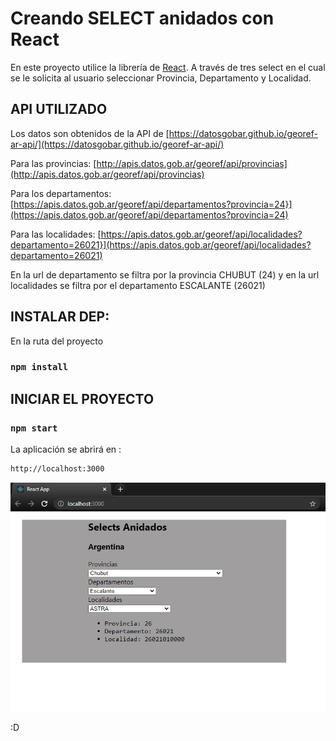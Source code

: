 # Creando SELECT anidados con React

En este proyecto utilice la librería de [React](https://github.com/facebook/create-react-app). A través de tres select en el cual se le solicita al usuario seleccionar Provincia, Departamento y Localidad. 

## API UTILIZADO
Los datos son obtenidos de la API de [https://datosgobar.github.io/georef-ar-api/](https://datosgobar.github.io/georef-ar-api/)

Para las provincias: [http://apis.datos.gob.ar/georef/api/provincias](http://apis.datos.gob.ar/georef/api/provincias)

Para los departamentos: [https://apis.datos.gob.ar/georef/api/departamentos?provincia=24}](https://apis.datos.gob.ar/georef/api/departamentos?provincia=24)

Para las localidades: [https://apis.datos.gob.ar/georef/api/localidades?departamento=26021}](https://apis.datos.gob.ar/georef/api/localidades?departamento=26021)

En la url de departamento se filtra por la provincia CHUBUT (24) y en la url localidades se filtra por el departamento ESCALANTE (26021)

## INSTALAR DEP:

En la ruta del proyecto

### `npm install`

## INICIAR EL PROYECTO

### `npm start`

La aplicación se abrirá en :

```sh
http://localhost:3000
```

![Alt text](/public/captura.png?raw=true "Captura")

:D